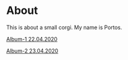 # About

This is about a small corgi.
My name is Portos.

[Album-1 22.04.2020](https://imgur.com/a/M39xq9E)

[Album-2 23.04.2020](https://imgur.com/a/lrG1kLe)